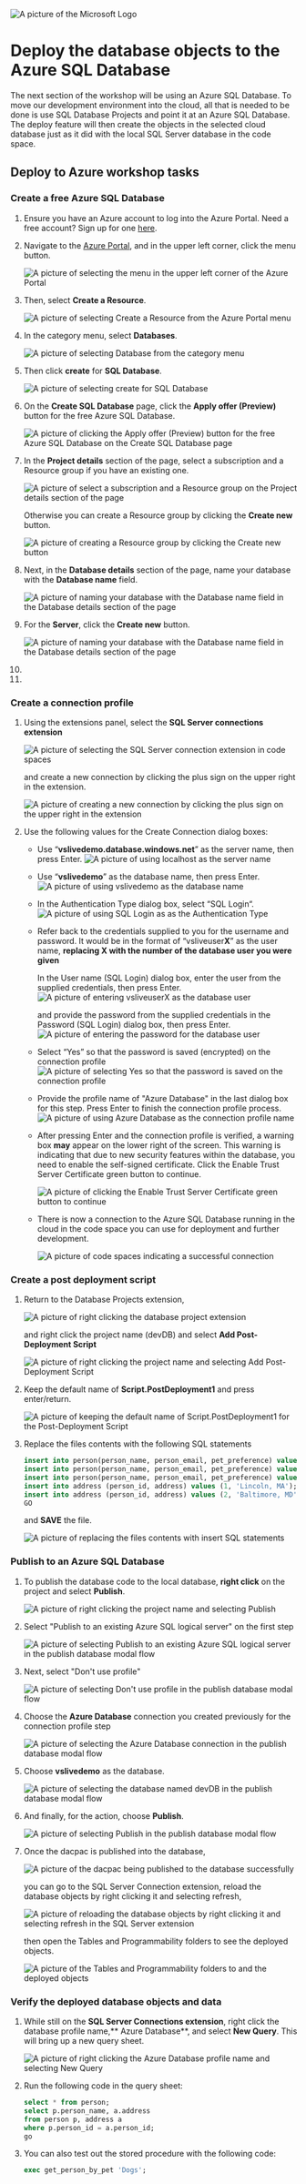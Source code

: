 ![A picture of the Microsoft Logo](./media/graphics/microsoftlogo.png)

# Deploy the database objects to the Azure SQL Database

The next section of the workshop will be using an Azure SQL Database. To move our development environment into the cloud, all that is needed to be done is use SQL Database Projects and point it at an Azure SQL Database. The deploy feature will then create the objects in the selected cloud database just as it did with the local SQL Server database in the code space.

## Deploy to Azure workshop tasks

### Create a free Azure SQL Database

1. Ensure you have an Azure account to log into the Azure Portal. Need a free account? Sign up for one [here](https://azure.microsoft.com/en-us/free).

1. Navigate to the [Azure Portal](https://portal.azure.com/#home), and in the upper left corner, click the menu button.

    ![A picture of selecting the menu in the upper left corner of the Azure Portal](./media/ch5/deploy1a.png)

1. Then, select **Create a Resource**.

    ![A picture of selecting Create a Resource from the Azure Portal menu](./media/ch5/deploy1b.png)

1. In the category menu, select **Databases**.

    ![A picture of selecting Database from the category menu](./media/ch5/deploy1c.png)

1. Then click **create** for **SQL Database**.

    ![A picture of selecting create for SQL Database](./media/ch5/deploy1d.png)

1. On the **Create SQL Database** page, click the **Apply offer (Preview)** button for the free Azure SQL Database.

    ![A picture of clicking the Apply offer (Preview) button for the free Azure SQL Database on the Create SQL Database page](./media/ch5/deploy1e.png)

1. In the **Project details** section of the page, select a subscription and a Resource group if you have an existing one. 

    ![A picture of select a subscription and a Resource group on the Project details section of the page](./media/ch5/deploy1f.png)

    Otherwise you can create a Resource group by clicking the **Create new** button.

    ![A picture of creating a Resource group by clicking the **Create new** button](./media/ch5/deploy1g.png)

1. Next, in the **Database details** section of the page, name your database with the **Database name** field.

    ![A picture of naming your database with the Database name field in the Database details section of the page](./media/ch5/deploy1h.png)

1. For the **Server**, click the **Create new** button.

    ![A picture of naming your database with the Database name field in the Database details section of the page](./media/ch5/deploy1i.png)

1. 
1. 
### Create a connection profile

1. Using the extensions panel, select the **SQL Server connections extension**

    ![A picture of selecting the SQL Server connection extension in code spaces](./media/ch5/deploy1.png)

    and create a new connection by clicking the plus sign on the upper right in the extension.

    ![A picture of creating a new connection by clicking the plus sign on the upper right in the extension](./media/ch5/deploy2.png)

1. Use the following values for the Create Connection dialog boxes:

    * Use “**vslivedemo.database.windows.net**” as the server name, then press Enter.
        ![A picture of using localhost as the server name](./media/ch5/deploy3.png)

    * Use “**vslivedemo**” as the database name, then press Enter.
        ![A picture of using vslivedemo as the database name](./media/ch5/deploy4.png)

    * In the Authentication Type dialog box, select “SQL Login“.
        ![A picture of using SQL Login as as the Authentication Type](./media/ch5/deploy5.png)

    * Refer back to the credentials supplied to you for the username and password. It would be in the format of “vsliveuser**X**” as the user name, **replacing X with the number of the database user you were given**

        In the User name (SQL Login) dialog box, enter the user from the supplied credentials, then press Enter.
        ![A picture of entering vsliveuserX as the database user](./media/ch5/deploy6.png)

        and provide the password from the supplied credentials in the Password (SQL Login) dialog box, then press Enter.
        ![A picture of entering the password for the database user](./media/ch5/deploy7.png)

    * Select “Yes” so that the password is saved (encrypted) on the connection profile
        ![A picture of selecting Yes so that the password is saved on the connection profile](./media/ch5/deploy8.png)

    * Provide the profile name of "Azure Database" in the last dialog box for this step. Press Enter to finish the connection profile process.
        ![A picture of using Azure Database as the connection profile name](./media/ch5/deploy9.png)

    * After pressing Enter and the connection profile is verified, a warning box **may** appear on the lower right of the screen. This warning is indicating that due to new security features within the database, you need to enable the self-signed certificate.
        Click the Enable Trust Server Certificate green button to continue.

        ![A picture of clicking the Enable Trust Server Certificate green button to continue](./media/ch5/deploy10.png)

    * There is now a connection to the Azure SQL Database running in the cloud in the code space you can use for deployment and further development.

        ![A picture of code spaces indicating a successful connection](./media/ch5/deploy11.png)

### Create a post deployment script

1. Return to the Database Projects extension, 

    ![A picture of right clicking the database project extension](./media/ch5/deploy12.png)


    and right click the project name (devDB) and select **Add Post-Deployment Script**

    ![A picture of right clicking the project name and selecting Add Post-Deployment Script](./media/ch5/deploy13.png)

1. Keep the default name of **Script.PostDeployment1** and press enter/return.

    ![A picture of keeping the default name of Script.PostDeployment1 for the Post-Deployment Script](./media/ch5/deploy14.png)


1. Replace the files contents with the following SQL statements

    ```SQL
    insert into person(person_name, person_email, pet_preference) values('Bill','bill@contoso.com','Dogs');
    insert into person(person_name, person_email, pet_preference) values('Frank', 'frank@contoso.com','Cats');
    insert into person(person_name, person_email, pet_preference) values('Riley', 'Riley@contoso.com','Cats');
    insert into address (person_id, address) values (1, 'Lincoln, MA');
    insert into address (person_id, address) values (2, 'Baltimore, MD');
    GO
    ```

    and **SAVE** the file.

    ![A picture of replacing the files contents with insert SQL statements](./media/ch5/deploy15.png)

### Publish to an Azure SQL Database

1. To publish the database code to the local database, **right click** on the project and select **Publish**.

    ![A picture of right clicking the project name and selecting Publish](./media/ch5/deploy16.png)

1. Select "Publish to an existing Azure SQL logical server" on the first step

    ![A picture of selecting Publish to an existing Azure SQL logical server in the publish database modal flow](./media/ch5/deploy17.png)

1. Next, select "Don't use profile"

    ![A picture of selecting Don't use profile in the publish database modal flow](./media/ch5/deploy18.png)

1. Choose the **Azure Database** connection you created previously for the connection profile step

    ![A picture of selecting the Azure Database connection in the publish database modal flow](./media/ch5/deploy19.png)

1. Choose **vslivedemo** as the database.

    ![A picture of selecting the database named devDB in the publish database modal flow](./media/ch5/deploy20.png)

1. And finally, for the action, choose **Publish**.

    ![A picture of selecting Publish in the publish database modal flow](./media/ch5/deploy21.png)

1. Once the dacpac is published into the database,

    ![A picture of the dacpac being published to the database successfully](./media/ch5/deploy22.png)

    you can go to the SQL Server Connection extension, reload the database objects by right clicking it and selecting refresh,

    ![A picture of reloading the database objects by right clicking it and selecting refresh in the SQL Server extension](./media/ch5/deploy23.png)

     then open the Tables and Programmability folders to see the deployed objects.

    ![A picture of the Tables and Programmability folders to and the deployed objects](./media/ch5/deploy24.png)

### Verify the deployed database objects and data

1. While still on the **SQL Server Connections extension**, right click the database profile name,** Azure Database**, and select **New Query**. This will bring up a new query sheet.

    ![A picture of right clicking the Azure Database profile name and selecting New Query](./media/ch5/deploy25.png)

1. Run the following code in the query sheet:

    ```SQL
    select * from person;
    select p.person_name, a.address
    from person p, address a
    where p.person_id = a.person_id;
    go
    ```

1. You can also test out the stored procedure with the following code:

    ```SQL
    exec get_person_by_pet 'Dogs';
    ```
